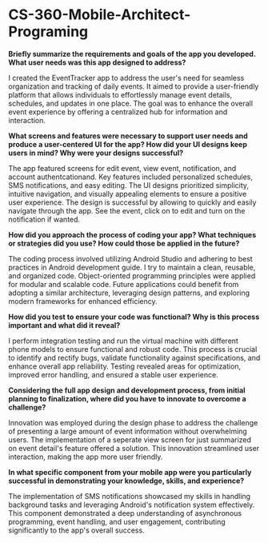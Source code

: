 # CS-360-Mobile-Architect-Programing

**Briefly summarize the requirements and goals of the app you developed. What user needs was this app designed to address?**

I created the EventTracker app to address the user's need for seamless organization and tracking of daily events. It aimed to provide a user-friendly platform that allows individuals to effortlessly manage event details, schedules, and updates in one place. The goal was to enhance the overall event experience by offering a centralized hub for information and interaction.

**What screens and features were necessary to support user needs and produce a user-centered UI for the app? How did your UI designs keep users in mind? Why were your designs successful?**

The app featured screens for edit event, view event, notification, and account authentcationand. Key features included personalized schedules, SMS notifications, and easy editing. The UI designs prioritized simplicity, intuitive navigation, and visually appealing elements to ensure a positive user experience. The design is successful by allowing to quickly and easily navigate through the app. See the event, click on to edit and turn on the notification if wanted. 

**How did you approach the process of coding your app? What techniques or strategies did you use? How could those be applied in the future?**

The coding process involved utilizing Android Studio and adhering to best practices in Android development guide. I try to maintain a clean, reusable, and organized code. Object-oriented programming principles were applied for modular and scalable code. Future applications could benefit from adopting a similar architecture, leveraging design patterns, and exploring modern frameworks for enhanced efficiency.

**How did you test to ensure your code was functional? Why is this process important and what did it reveal?**

I perform integration testing and run the virtual machine with different phone models to ensure functional and robust code. This process is crucial to identify and rectify bugs, validate functionality against specifications, and enhance overall app reliability. Testing revealed areas for optimization, improved error handling, and ensured a stable user experience.

**Considering the full app design and development process, from initial planning to finalization, where did you have to innovate to overcome a challenge?**

Innovation was employed during the design phase to address the challenge of presenting a large amount of event information without overwhelming users. The implementation of a seperate view screen for just summarized on event detail's feature offered a solution. This innovation streamlined user interaction, making the app more user friendly.

**In what specific component from your mobile app were you particularly successful in demonstrating your knowledge, skills, and experience?**

The implementation of SMS notifications showcased my skills in handling background tasks and leveraging Android's notification system effectively. This component demonstrated a deep understanding of asynchronous programming, event handling, and user engagement, contributing significantly to the app's overall success.






